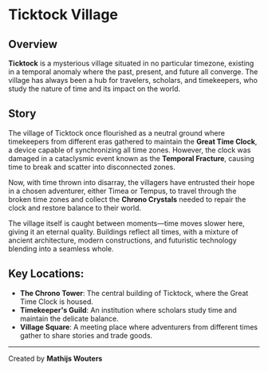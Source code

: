 # Ticktock Village

## Overview
**Ticktock** is a mysterious village situated in no particular timezone, existing in a temporal anomaly where the past, present, and future all converge. The village has always been a hub for travelers, scholars, and timekeepers, who study the nature of time and its impact on the world.

## Story
The village of Ticktock once flourished as a neutral ground where timekeepers from different eras gathered to maintain the **Great Time Clock**, a device capable of synchronizing all time zones. However, the clock was damaged in a cataclysmic event known as the **Temporal Fracture**, causing time to break and scatter into disconnected zones.

Now, with time thrown into disarray, the villagers have entrusted their hope in a chosen adventurer, either Timea or Tempus, to travel through the broken time zones and collect the **Chrono Crystals** needed to repair the clock and restore balance to their world.

The village itself is caught between moments—time moves slower here, giving it an eternal quality. Buildings reflect all times, with a mixture of ancient architecture, modern constructions, and futuristic technology blending into a seamless whole.

## Key Locations:
- **The Chrono Tower**: The central building of Ticktock, where the Great Time Clock is housed.
- **Timekeeper's Guild**: An institution where scholars study time and maintain the delicate balance.
- **Village Square**: A meeting place where adventurers from different times gather to share stories and trade goods.

---

Created by **Mathijs Wouters**
